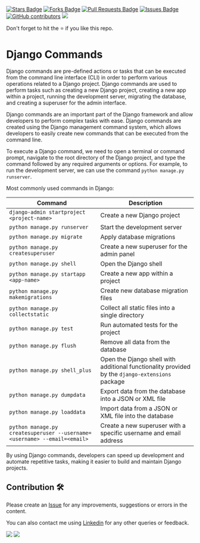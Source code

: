 <a href="https://github.com/drshahizan/learn-django/stargazers"><img src="https://img.shields.io/github/stars/drshahizan/learn-django" alt="Stars Badge"/></a>
<a href="https://github.com/drshahizan/learn-django/network/members"><img src="https://img.shields.io/github/forks/drshahizan/learn-django" alt="Forks Badge"/></a>
<a href="https://github.com/drshahizan/learn-django/pulls"><img src="https://img.shields.io/github/issues-pr/drshahizan/learn-django" alt="Pull Requests Badge"/></a>
<a href="https://github.com/drshahizan/learn-django/issues"><img src="https://img.shields.io/github/issues/drshahizan/learn-django" alt="Issues Badge"/></a>
<a href="https://github.com/drshahizan/learn-django/graphs/contributors"><img alt="GitHub contributors" src="https://img.shields.io/github/contributors/drshahizan/learn-django?color=2b9348"></a>
![](https://visitor-badge.glitch.me/badge?page_id=drshahizan/learn-django)

Don't forget to hit the :star: if you like this repo.

# Django Commands
Django commands are pre-defined actions or tasks that can be executed from the command line interface (CLI) in order to perform various operations related to a Django project. Django commands are used to perform tasks such as creating a new Django project, creating a new app within a project, running the development server, migrating the database, and creating a superuser for the admin interface.

Django commands are an important part of the Django framework and allow developers to perform complex tasks with ease. Django commands are created using the Django management command system, which allows developers to easily create new commands that can be executed from the command line.

To execute a Django command, we need to open a terminal or command prompt, navigate to the root directory of the Django project, and type the command followed by any required arguments or options. For example, to run the development server, we can use the command `python manage.py runserver`.

Most commonly used commands in Django:

| Command | Description |
| ------- | ----------- |
| `django-admin startproject <project-name>` | Create a new Django project |
| `python manage.py runserver` | Start the development server |
| `python manage.py migrate` | Apply database migrations |
| `python manage.py createsuperuser` | Create a new superuser for the admin panel |
| `python manage.py shell` | Open the Django shell |
| `python manage.py startapp <app-name>` | Create a new app within a project |
| `python manage.py makemigrations` | Create new database migration files |
| `python manage.py collectstatic` | Collect all static files into a single directory |
| `python manage.py test` | Run automated tests for the project |
| `python manage.py flush` | Remove all data from the database |
| `python manage.py shell_plus` | Open the Django shell with additional functionality provided by the `django-extensions` package |
| `python manage.py dumpdata` | Export data from the database into a JSON or XML file |
| `python manage.py loaddata` | Import data from a JSON or XML file into the database |
| `python manage.py createsuperuser --username=<username> --email=<email>` | Create a new superuser with a specific username and email address |

By using Django commands, developers can speed up development and automate repetitive tasks, making it easier to build and maintain Django projects.

## Contribution 🛠️
Please create an [Issue](https://github.com/drshahizan/learn-django/issues) for any improvements, suggestions or errors in the content.

You can also contact me using [Linkedin](https://www.linkedin.com/in/drshahizan/) for any other queries or feedback.

![](https://komarev.com/ghpvc/?username=drshahizan&label=Views&color=0e75b6&style=flat)
![](https://hit.yhype.me/github/profile?user_id=81284918)

